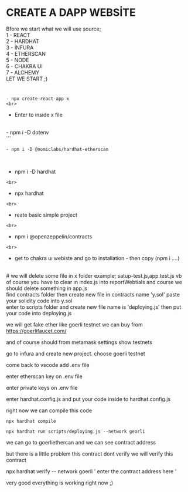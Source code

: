 # CREATE A DAPP WEBSİTE 

Bfore we start what we will use source;
<br>
1 - REACT 
<br>
2 - HARDHAT
<br>
3 - İNFURA
<br>
4 - ETHERSCAN
<br>
5 - NODE
<br>
6 - CHAKRA UI
<br>
7 - ALCHEMY
<br>
LET WE START ;)
#
```
- npx create-react-app x
<br>
```
- Enter to inside x file
<br>
- npm i -D dotenv
<br>
```

```
- npm i -D @nomiclabs/hardhat-etherscan
```
<br>

- npm i -D hardhat
```
<br>
```
- npx hardhat
```
<br>
```
- reate basic simple project
```
<br>
```
- npm i @openzeppelin/contracts
```
<br>
```
- get to chakra uı webiste and go to installation - then copy (npm i ....)
<br>
#
we will delete some file in x folder example; satup-test.js,app.test.js vb 
<br>
of course you have to clear ın ındex.js into reportWebtials and course we should delete something in app.js
<br>
find contracts folder then create new file in contracts name 'y.sol' paste your solidity code into y.sol
<br>
enter to scripts folder and create new file name is 'deploying.js' then put your code into deploying.js

we will get fake ether like goerli testnet we can buy from https://goerlifaucet.com/

and of course should from metamask settings show testnets 

go to infura and create new project. choose goerli testnet

come back to vscode add .env file 

enter etherscan key on .env file

enter private keys on .env file

enter hardhat.config.js and put your code inside to hardhat.config.js 

right now we can compile this code 
```
npx hardhat compile
```
```
npx hardhat run scripts/deploying.js --network georli 
```


we can go to goerliethercan and we can see contract address 

but there is a little problem  this contract dont verify we will verify this contract

npx hardhat verify -- network goerli ' enter the contract address here '

very good everything is working right now  ;)









